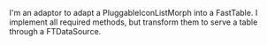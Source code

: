 I'm an adaptor to adapt a PluggableIconListMorph into a FastTable. I implement all required methods, but transform them to serve a table through a FTDataSource.